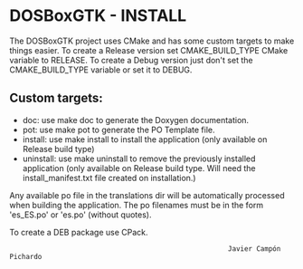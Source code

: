 DOSBoxGTK - INSTALL
===================

The DOSBoxGTK project uses CMake and has some custom targets to make things
easier.
To create a Release version set CMAKE_BUILD_TYPE CMake variable to RELEASE.
To create a Debug version just don't set the CMAKE_BUILD_TYPE variable or set
it to DEBUG.

Custom targets:
---------------
- doc: use make doc to generate the Doxygen documentation.
- pot: use make pot to generate the PO Template file.
- install: use make install to install the application (only available on
  Release build type)
- uninstall: use make uninstall to remove the previously installed application
  (only available on Release build type. Will need the install_manifest.txt
  file created on installation.)

Any available po file in the translations dir will be automatically processed
when building the application. The po filenames must be in the form 'es_ES.po'
or 'es.po' (without quotes).

To create a DEB package use CPack.

                                                          Javier Campón Pichardo
